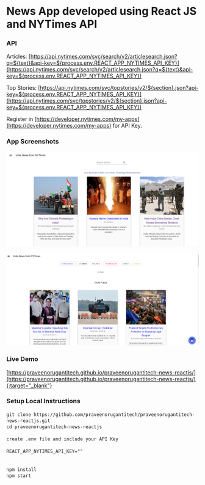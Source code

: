 # News App developed using React JS and NYTimes API

### API

Articles: [https://api.nytimes.com/svc/search/v2/articlesearch.json?q=${text}&api-key=${process.env.REACT_APP_NYTIMES_API_KEY}](https://api.nytimes.com/svc/search/v2/articlesearch.json?q=${text}&api-key=${process.env.REACT_APP_NYTIMES_API_KEY})

Top Stories: [https://api.nytimes.com/svc/topstories/v2/${section}.json?api-key=${process.env.REACT_APP_NYTIMES_API_KEY}](https://api.nytimes.com/svc/topstories/v2/${section}.json?api-key=${process.env.REACT_APP_NYTIMES_API_KEY})

Register in [https://developer.nytimes.com/my-apps](https://developer.nytimes.com/my-apps) for API Key.

### App Screenshots

![screenshot of the app](https://raw.githubusercontent.com/praveenorugantitech/praveenorugantitech-news-reactjs/master/src/images/screenshot1.PNG)

![screenshot of the app](https://raw.githubusercontent.com/praveenorugantitech/praveenorugantitech-news-reactjs/master/src/images/screenshot2.PNG)


### Live Demo

[https://praveenorugantitech.github.io/praveenorugantitech-news-reactjs/](https://praveenorugantitech.github.io/praveenorugantitech-news-reactjs/){:target="_blank"}


### Setup Local Instructions

```
git clone https://github.com/praveenorugantitech/praveenorugantitech-news-reactjs.git
cd praveenorugantitech-news-reactjs

create .env file and include your API Key

REACT_APP_NYTIMES_API_KEY=""


npm install
npm start

```



